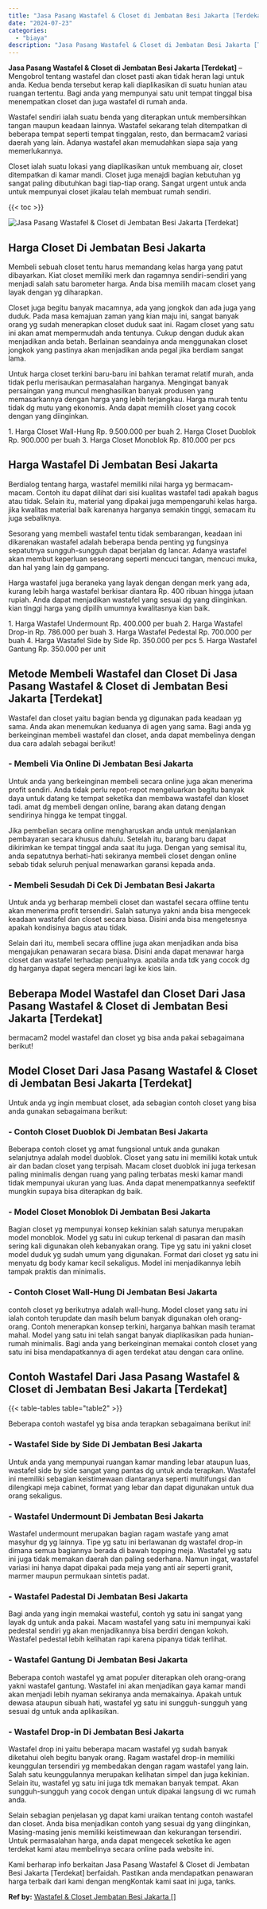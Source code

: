 ```yaml
---
title: "Jasa Pasang Wastafel & Closet di Jembatan Besi Jakarta [Terdekat]"
date: "2024-07-23"
categories: 
  - "biaya"
description: "Jasa Pasang Wastafel & Closet di Jembatan Besi Jakarta [Terdekat]. Kami berharap info berkaitan Jasa Pasang Wastafel & Closet di Jembatan Besi Jakarta [Terd..."
---
```


**Jasa Pasang Wastafel & Closet di Jembatan Besi Jakarta \[Terdekat\]** – Mengobrol tentang wastafel dan closet pasti akan tidak heran lagi untuk anda. Kedua benda tersebut kerap kali diaplikasikan di suatu hunian atau ruangan tertentu. Bagi anda yang mempunyai satu unit tempat tinggal bisa menempatkan closet dan juga wastafel di rumah anda.

Wastafel sendiri ialah suatu benda yang diterapkan untuk membersihkan tangan maupun keadaan lainnya. Wastafel sekarang telah ditempatkan di beberapa tempat seperti tempat tinggalan, resto, dan bermacam2 variasi daerah yang lain. Adanya wastafel akan memudahkan siapa saja yang memerlukannya.

Closet ialah suatu lokasi yang diaplikasikan untuk membuang air, closet ditempatkan di kamar mandi. Closet juga menajdi bagian kebutuhan yg sangat paling dibutuhkan bagi tiap-tiap orang. Sangat urgent untuk anda untuk mempunyai closet jikalau telah membuat rumah sendiri.

{{< toc >}}

![Jasa Pasang Wastafel & Closet di Jembatan Besi Jakarta [Terdekat]](/images/wastafel-closet-murah66.png)

## Harga Closet Di Jembatan Besi Jakarta

Membeli sebuah closet tentu harus memandang kelas harga yang patut dibayarkan. Kiat closet memiliki merk dan ragamnya sendiri-sendiri yang menjadi salah satu barometer harga. Anda bisa memilih macam closet yang layak dengan yg diharapkan.

Closet juga begitu banyak macamnya, ada yang jongkok dan ada juga yang duduk. Pada masa kemajuan zaman yang kian maju ini, sangat banyak orang yg sudah menerapkan closet duduk saat ini. Ragam closet yang satu ini akan amat mempermudah anda tentunya. Cukup dengan duduk akan menjadikan anda betah. Berlainan seandainya anda menggunakan closet jongkok yang pastinya akan menjadikan anda pegal jika berdiam sangat lama.

Untuk harga closet terkini baru-baru ini bahkan teramat relatif murah, anda tidak perlu merisaukan permasalahan harganya. Mengingat banyak persaingan yang muncul menghasilkan banyak produsen yang memasarkannya dengan harga yang lebih terjangkau. Harga murah tentu tidak dg mutu yang ekonomis. Anda dapat memilih closet yang cocok dengan yang diinginkan.

1\. Harga Closet Wall-Hung Rp. 9.500.000 per buah 2. Harga Closet Duoblok Rp. 900.000 per buah 3. Harga Closet Monoblok Rp. 810.000 per pcs

## Harga Wastafel Di Jembatan Besi Jakarta

Berdialog tentang harga, wastafel memiliki nilai harga yg bermacam-macam. Contoh itu dapat dilihat dari sisi kualitas wastafel tadi apakah bagus atau tidak. Selain itu, material yang dipakai juga mempengaruhi kelas harga. jika kwalitas material baik karenanya harganya semakin tinggi, semacam itu juga sebaliknya.

Sesorang yang membeli wastafel tentu tidak sembarangan, keadaan ini dikarenakan wastafel adalah beberapa benda penting yg fungsinya sepatutnya sungguh-sungguh dapat berjalan dg lancar. Adanya wastafel akan membut keperluan seseorang seperti mencuci tangan, mencuci muka, dan hal yang lain dg gampang.

Harga wastafel juga beraneka yang layak dengan dengan merk yang ada, kurang lebih harga wastafel berkisar diantara Rp. 400 ribuan hingga jutaan rupiah. Anda dapat menjadikan wastafel yang sesuai dg yang diinginkan. kian tinggi harga yang dipilih umumnya kwalitasnya kian baik.

1\. Harga Wastafel Undermount Rp. 400.000 per buah 2. Harga Wastafel Drop-in Rp. 786.000 per buah 3. Harga Wastafel Pedestal Rp. 700.000 per buah 4. Harga Wastafel Side by Side Rp. 350.000 per pcs 5. Harga Wastafel Gantung Rp. 350.000 per unit

## Metode Membeli Wastafel dan Closet Di Jasa Pasang Wastafel & Closet di Jembatan Besi Jakarta \[Terdekat\]

Wastafel dan closet yaitu bagian benda yg digunakan pada keadaan yg sama. Anda akan menemukan keduanya di agen yang sama. Bagi anda yg berkeinginan membeli wastafel dan closet, anda dapat membelinya dengan dua cara adalah sebagai berikut!

### \- Membeli Via Online Di Jembatan Besi Jakarta

Untuk anda yang berkeinginan membeli secara online juga akan menerima profit sendiri. Anda tidak perlu repot-repot mengeluarkan begitu banyak daya untuk datang ke tempat seketika dan membawa wastafel dan kloset tadi. amat dg membeli dengan online, barang akan datang dengan sendirinya hingga ke tempat tinggal.

Jika pembelian secara online mengharuskan anda untuk menjalankan pembayaran secara khusus dahulu. Setelah itu, barang baru dapat dikirimkan ke tempat tinggal anda saat itu juga. Dengan yang semisal itu, anda sepatutnya berhati-hati sekiranya membeli closet dengan online sebab tidak seluruh penjual menawarkan garansi kepada anda.

### \- Membeli Sesudah Di Cek Di Jembatan Besi Jakarta

Untuk anda yg berharap membeli closet dan wastafel secara offline tentu akan menerima profit tersendiri. Salah satunya yakni anda bisa mengecek keadaan wastafel dan closet secara biasa. Disini anda bisa mengetesnya apakah kondisinya bagus atau tidak.

Selain dari itu, membeli secara offline juga akan menjadikan anda bisa mengajukan penawaran secara biasa. Disini anda dapat menawar harga closet dan wastafel terhadap penjualnya. apabila anda tdk yang cocok dg dg harganya dapat segera mencari lagi ke kios lain.

## Beberapa Model Wastafel dan Closet Dari Jasa Pasang Wastafel & Closet di Jembatan Besi Jakarta \[Terdekat\]

bermacam2 model wastafel dan closet yg bisa anda pakai sebagaimana berikut!

## Model Closet Dari Jasa Pasang Wastafel & Closet di Jembatan Besi Jakarta \[Terdekat\]

Untuk anda yg ingin membuat closet, ada sebagian contoh closet yang bisa anda gunakan sebagaimana berikut:

### \- Contoh Closet Duoblok Di Jembatan Besi Jakarta

Beberapa contoh closet yg amat fungsional untuk anda gunakan selanjutnya adalah model duoblok. Closet yang satu ini memiliki kotak untuk air dan badan closet yang terpisah. Macam closet duoblok ini juga terkesan paling minimalis dengan ruang yang paling terbatas meski kamar mandi tidak mempunyai ukuran yang luas. Anda dapat menempatkannya seefektif mungkin supaya bisa diterapkan dg baik.

### \- Model Closet Monoblok Di Jembatan Besi Jakarta

Bagian closet yg mempunyai konsep kekinian salah satunya merupakan model monoblok. Model yg satu ini cukup terkenal di pasaran dan masih sering kali digunakan oleh kebanyakan orang. Tipe yg satu ini yakni closet model duduk yg sudah umum yang digunakan. Format dari closet yg satu ini menyatu dg body kamar kecil sekaligus. Model ini menjadikannya lebih tampak praktis dan minimalis.

### \- Contoh Closet Wall-Hung Di Jembatan Besi Jakarta

contoh closet yg berikutnya adalah wall-hung. Model closet yang satu ini ialah contoh terupdate dan masih belum banyak digunakan oleh orang-orang. Contoh menerapkan konsep terkini, harganya bahkan masih teramat mahal. Model yang satu ini telah sangat banyak diaplikasikan pada hunian-rumah minimalis. Bagi anda yang berkeinginan memakai contoh closet yang satu ini bisa mendapatkannya di agen terdekat atau dengan cara online.

## Contoh Wastafel Dari Jasa Pasang Wastafel & Closet di Jembatan Besi Jakarta \[Terdekat\]

{{< table-tables table="table2" >}}

Beberapa contoh wastafel yg bisa anda terapkan sebagaimana berikut ini!

### \- Wastafel Side by Side Di Jembatan Besi Jakarta

Untuk anda yang mempunyai ruangan kamar manding lebar ataupun luas, wastafel side by side sangat yang pantas dg untuk anda terapkan. Wastafel ini memiliki sebagian keistimewaan diantaranya seperti multifungsi dan dilengkapi meja cabinet, format yang lebar dan dapat digunakan untuk dua orang sekaligus.

### \- Wastafel Undermount Di Jembatan Besi Jakarta

Wastafel undermount merupakan bagian ragam wastafe yang amat masyhur dg yg lainnya. Tipe yg satu ini berlawanan dg wastafel drop-in dimana semua bagiannya berada di bawah topping meja. Wastafel yg satu ini juga tidak memakan daerah dan paling sederhana. Namun ingat, wastafel variasi ini hanya dapat dipakai pada meja yang anti air seperti granit, marmer maupun permukaan sintetis padat.

### \- Wastafel Padestal Di Jembatan Besi Jakarta

Bagi anda yang ingin memakai wasteful, contoh yg satu ini sangat yang layak dg untuk anda pakai. Macam wastafel yang satu ini mempunyai kaki pedestal sendiri yg akan menjadikannya bisa berdiri dengan kokoh. Wastafel pedestal lebih kelihatan rapi karena pipanya tidak terlihat.

### \- Wastafel Gantung Di Jembatan Besi Jakarta

Beberapa contoh wastafel yg amat populer diterapkan oleh orang-orang yakni wastafel gantung. Wastafel ini akan menjadikan gaya kamar mandi akan menjadi lebih nyaman sekiranya anda memakainya. Apakah untuk dewasa ataupun sibuah hati, wastafel yg satu ini sungguh-sungguh yang sesuai dg untuk anda aplikasikan.

### \- Wastafel Drop-in Di Jembatan Besi Jakarta

Wastafel drop ini yaitu beberapa macam wastafel yg sudah banyak diketahui oleh begitu banyak orang. Ragam wastafel drop-in memiliki keunggulan tersendiri yg membedakan dengan ragam wastafel yang lain. Salah satu keunggulannya merupakan kelihatan simpel dan juga kekinian. Selain itu, wastafel yg satu ini juga tdk memakan banyak tempat. Akan sungguh-sungguh yang cocok dengan untuk dipakai langsung di wc rumah anda.

Selain sebagian penjelasan yg dapat kami uraikan tentang contoh wastafel dan closet. Anda bisa menjadikan contoh yang sesuai dg yang diinginkan, Masing-masing jenis memiliki keistimewaan dan kekurangan tersendiri. Untuk permasalahan harga, anda dapat mengecek seketika ke agen terdekat kami atau membelinya secara online pada website ini.

Kami berharap info berkaitan Jasa Pasang Wastafel & Closet di Jembatan Besi Jakarta \[Terdekat\] berfaidah. Pastikan anda mendapatkan penawaran harga terbaik dari kami dengan mengKontak kami saat ini juga, tanks.

**Ref by:** [Wastafel & Closet Jembatan Besi Jakarta []](https://id.wikipedia.org/wiki/Wastafel)
